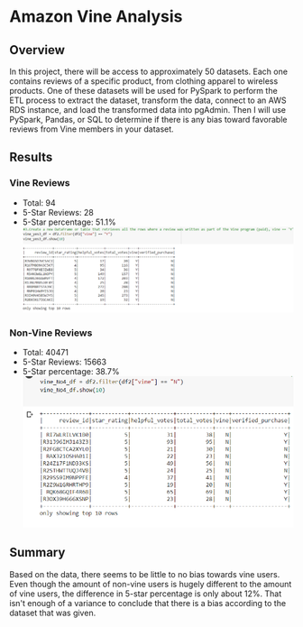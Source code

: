# Amazon Vine Analysis

## Overview
In this project, there will be access to approximately 50 datasets. Each one contains reviews of a specific product, from clothing apparel to wireless products. One of these datasets will be used for PySpark to perform the ETL process to extract the dataset, transform the data, connect to an AWS RDS instance, and load the transformed data into pgAdmin. Then I will use PySpark, Pandas, or SQL to determine if there is any bias toward favorable reviews from Vine members in your dataset. 

## Results
### Vine Reviews
- Total: 94
- 5-Star Reviews: 28
- 5-Star percentage: 51.1%
![1](https://github.com/Jandreezy/Amazon_Vine_Analysis/blob/main/Images/vinedf.png?raw=true)
### Non-Vine Reviews
- Total: 40471
- 5-Star Reviews: 15663
- 5-Star percentage: 38.7%
![2](https://github.com/Jandreezy/Amazon_Vine_Analysis/blob/main/Images/nonvine.png?raw=true)

## Summary
Based on the data, there seems to be little to no bias towards vine users. Even though the amount of non-vine users is hugely different to the amount of vine users, the difference in 5-star percentage is only about 12%. That isn't enough of a variance to conclude that there is a bias according to the dataset that was given.